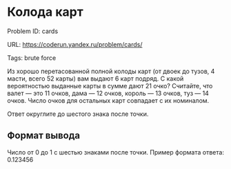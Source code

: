 # Колода карт

Problem ID: cards

URL: https://coderun.yandex.ru/problem/cards/

Tags: brute force

Из хорошо перетасованной полной колоды карт (от двоек до тузов, 4 масти, всего 52 карты) вам выдают 6 карт подряд. С какой вероятностью выданные карты в сумме дают 21 очко? Считайте, что валет — это 11 очков, дама — 12 очков, король — 13 очков, туз — 14 очков. Число очков для остальных карт совпадает с их номиналом.

Ответ округлите до шестого знака после точки.


## Формат вывода

Число от 0 до 1 с шестью знаками после точки. Пример формата ответа: 0.123456

